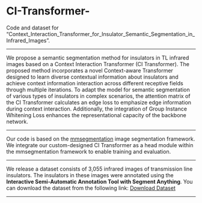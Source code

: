 # CI-Transformer-
Code and dataset for “Context_Interaction_Transformer_for_Insulator_Semantic_Segmentation_in_Infrared_Images”. 


---
We propose a semantic segmentation method for insulators in TL infrared images based on a Context Interaction Transformer (CI Transformer). The proposed method incorporates a novel Context-aware Transformer designed to learn diverse contextual information about insulators and achieve context information interaction across different receptive fields through multiple iterations. To adapt the model for semantic segmentation of various types of insulators in complex scenarios, the attention matrix of the CI Transformer calculates an edge loss to emphasize edge information during context interaction. Additionally, the integration of Group Instance Whitening Loss enhances the representational capacity of the backbone network.



---
Our code is based on the [mmsegmentation](https://github.com/open-mmlab/mmsegmentation) image segmentation framework. We integrate our custom-designed CI Transformer as a head module within the mmsegmentation framework to enable training and evaluation.



---


We release a dataset consists of 3,055 infrared images of transmission line insulators. The insulators in these images were annotated using the **Interactive Semi-Automatic Annotation Tool with Segment Anything**.
You can download the dataset from the following link:
[Download Dataset](https://drive.google.com/file/d/179GCvfT32noUsd2Uk7C0bLR3VmrM2NQY/view?usp=drive_link)

---

